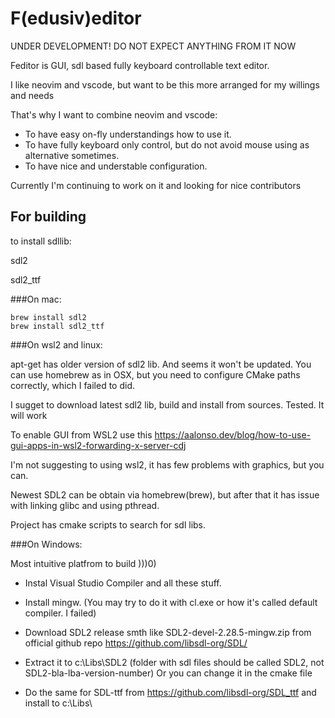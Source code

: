 # F(edusiv)editor

UNDER DEVELOPMENT! DO NOT EXPECT ANYTHING FROM IT NOW

Feditor is GUI, sdl based fully keyboard controllable text editor.

I like neovim and vscode, but want to be this more arranged for my willings and needs

That's why I want to combine neovim and vscode:
* To have easy on-fly understandings how to use it.
* To have fully keyboard only control, but do not avoid mouse using as alternative sometimes.
* To have nice and understable configuration.

Currently I'm continuing to work on it and looking for nice contributors

## For building
to install sdllib:

sdl2

sdl2_ttf

###On mac:
```
brew install sdl2
brew install sdl2_ttf
```

###On wsl2 and linux:

apt-get has older version of sdl2 lib. And seems it won't be updated. You can use homebrew as in OSX, but you need to configure CMake paths correctly, which I failed to did.

I sugget to download latest sdl2 lib, build and install from sources. Tested. It will work

To enable GUI from WSL2 use this
https://aalonso.dev/blog/how-to-use-gui-apps-in-wsl2-forwarding-x-server-cdj

I'm not suggesting to using wsl2, it has few problems with graphics, but you can.

Newest SDL2 can be obtain via homebrew(brew), but after that it has issue with linking glibc and using pthread.

Project has cmake scripts to search for sdl libs.

###On Windows:

Most intuitive platfrom to build )))0)

* Instal Visual Studio Compiler and all these stuff.

* Install mingw. (You may try to do it with cl.exe or how it's called default compiler. I failed)

* Download SDL2 release smth like SDL2-devel-2.28.5-mingw.zip from official github repo https://github.com/libsdl-org/SDL/ 

* Extract it to c:\\Libs\\SDL2 (folder with sdl files should be called SDL2, not SDL2-bla-lba-version-number) Or you can change it in the cmake file

* Do the same for SDL-ttf from https://github.com/libsdl-org/SDL_ttf and install to c:\\Libs\\

